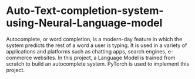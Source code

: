# Auto-Text-completion-system-using-Neural-Language-model

Autocomplete, or word completion, is a modern-day feature in which the system predicts the rest of a word a user is typing. It is used in a variety of applications and platforms such as chatting apps, search engines, e-commerce websites. In this project, a Language Model is trained from scratch to build an autocomplete system. PyTorch is used to implement this project.
